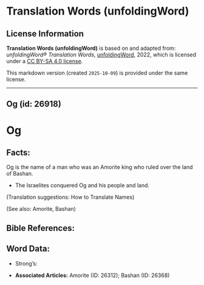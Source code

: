 # Translation Words (unfoldingWord)

## License Information

**Translation Words (unfoldingWord)** is based on and adapted from: _unfoldingWord® Translation Words_, [unfoldingWord](https://unfoldingword.org/utw), 2022, which is licensed under a [CC BY-SA 4.0 license](https://creativecommons.org/licenses/by-sa/4.0/legalcode.en).

This markdown version (created `2025-10-09`) is provided under the same license.



--------------------------------

## Og (id: 26918)

Og
==

Facts:
------

Og is the name of a man who was an Amorite king who ruled over the land of Bashan.

* The Israelites conquered Og and his people and land.

(Translation suggestions: How to Translate Names)

(See also: Amorite, Bashan)

Bible References:
-----------------

Word Data:
----------

* Strong’s:

* **Associated Articles:** Amorite (ID: 26312); Bashan (ID: 26368)

